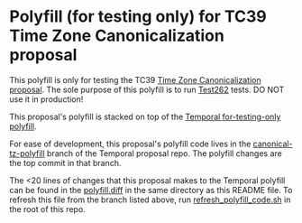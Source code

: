 # Polyfill (for testing only) for TC39 Time Zone Canonicalization proposal

This polyfill is only for testing the TC39 [Time Zone Canonicalization proposal](https://github.com/tc39/proposal-canonical-tz).
The sole purpose of this polyfill is to run [Test262](https://github.com/tc39/test262) tests.
DO NOT use it in production!

This proposal's polyfill is stacked on top of the [Temporal for-testing-only polyfill](https://github.com/tc39/proposal-temporal).

For ease of development, this proposal's polyfill code lives in the [canonical-tz-polyfill](https://github.com/tc39/proposal-temporal/commits/canonical-tz-polyfill) branch of the Temporal proposal repo.
The polyfill changes are the top commit in that branch.

The <20 lines of changes that this proposal makes to the Temporal polyfill can be found in the [polyfill.diff](./polyfill.diff) in the same directory as this README file.
To refresh this file from the branch listed above, run [refresh_polyfill_code.sh](../refresh_polyfill_code.sh) in the root of this repo.
